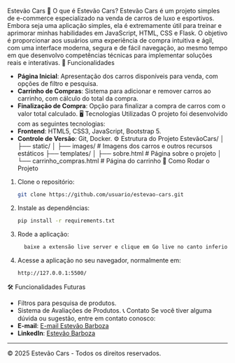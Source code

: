 Estevão Cars
🚗 O que é Estevão Cars?
Estevão Cars é um projeto simples de e-commerce especializado na venda de carros de luxo e esportivos. Embora seja uma aplicação simples, ela é extremamente útil para treinar e aprimorar minhas habilidades em JavaScript, HTML, CSS e Flask. O objetivo é proporcionar aos usuários uma experiência de compra intuitiva e ágil, com uma interface moderna, segura e de fácil navegação, ao mesmo tempo em que desenvolvo competências técnicas para implementar soluções reais e interativas.
🔧 Funcionalidades
- **Página Inicial**: Apresentação dos carros disponíveis para venda, com opções de filtro e pesquisa.
- **Carrinho de Compras**: Sistema para adicionar e remover carros ao carrinho, com cálculo do total da compra.
- **Finalização de Compra**: Opção para finalizar a compra de carros com o valor total calculado.
🖥️ Tecnologias Utilizadas
O projeto foi desenvolvido com as seguintes tecnologias:
- **Frontend**: HTML5, CSS3, JavaScript, Bootstrap 5.
- **Controle de Versão**: Git, Docker.
⚙️ Estrutura do Projeto
EstevãoCars/
│
├── static/
│   ├── images/           # Imagens dos carros e outros recursos estáticos
├── templates/
│   ├── sobre.html        # Página sobre o projeto
│   └── carrinho_compras.html # Página do carrinho
🚀 Como Rodar o Projeto
1. Clone o repositório:
   ```bash
   git clone https://github.com/usuario/estevao-cars.git
   ```

2. Instale as dependências:
   ```bash
   pip install -r requirements.txt
   ```

3. Rode a aplicação:
   ```bash
     baixe a extensão live server e clique em Go live no canto inferior direito do vscod
   ```

4. Acesse a aplicação no seu navegador, normalmente em:
   ```bash
   http://127.0.0.1:5500/
   ```
🛠️ Funcionalidades Futuras
- Filtros para pesquisa de produtos.
- Sistema de Avaliações de Produtos.
📞 Contato
Se você tiver alguma dúvida ou sugestão, entre em contato conosco:
- **E-mail**: [E-mail Estevão Barboza](mailto:estevaogama20@gmail.com)
- **LinkedIn**: [Estevão Barboza](https://www.linkedin.com/in/estev%C3%A3o-barboza-a46b54327/)

---
&copy; 2025 Estevão Cars - Todos os direitos reservados.
